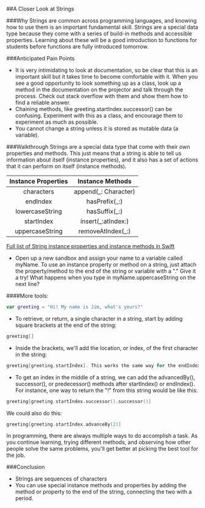 ##A Closer Look at Strings

###Why
Strings are common across programming languages, and knowing how to use them is an important fundamental skill. Strings are a special data type because they come with a series of build-in methods and accessible properties. Learning about these will be a good introduction to functions for students before functions are fully introduced tomorrow.

###Anticipated Pain Points
- It is very intimidating to look at documentation, so be clear that this is an important skill but it takes time to become comfortable with it. When you see a good opportunity to look something up as a class, look up a method in the documentation on the projector and talk through the process. Check out stack overflow with them and show them how to find a reliable answer.
- Chaining methods, like greeting.startIndex.successor() can be confusing. Experiment with this as a class, and encourage them to experiment as much as possible.
- You cannot change a string unless it is stored as mutable data (a variable).

###Walkthrough
Strings are a special data type that come with their own properties and methods. This just means that a string is able to tell us information about itself (instance properties), and it also has a set of actions that it can perform on itself (instance methods).


Instance Properties |     Instance Methods
:----------------:  |    :------------------:
characters          |     append(_: Character)
endIndex            |     hasPrefix(_:)
lowercaseString     |     hasSuffix(_:)
startIndex          |     insert(_:atIndex:)
uppercaseString     |     removeAtIndex(_:)

[Full list of String instance properties and instance methods in Swift](https://developer.apple.com/library/prerelease/mac/documentation/Swift/Reference/Swift_String_Structure/index.html#//apple_ref/doc/uid/TP40015181-CH1-DontLinkElementID_31)


- Open up a new sandbox and assign your name to a variable called myName. To use an instance property or method on a string, just attach the property/method to the end of the string or variable with a "." Give it a try! What happens when you type in myName.uppercaseString on the next line?



####More tools: 
```Swift 
var greeting = "Hi! My name is Jim, what's yours?" 
```
  - To retrieve, or return, a single character in a string, start by adding square brackets at the end of the string:
```Swift
greeting[]
```
- Inside the brackets, we'll add the location, or index, of the first character in the string:
```Swift
greeting[greeting.startIndex]. This works the same way for the endIndex property.
```
- To get an index in the middle of a string, we can add the advancedBy(), successor(), or predecessor() methods after startIndex() or endIndex(). For instance, one way to return the "!" from this string would be like this:

```Swift
greeting[greeting.startIndex.successor().successor()]
```

We could also do this:
```Swift
greeting[greeting.startIndex.advanceBy(2)]
```

In programming, there are always multiple ways to do accomplish a task. As you continue learning, trying different methods, and observing how other people solve the same problems, you'll get better at picking the best tool for the job.

###Conclusion
- Strings are sequences of characters
- You can use special instance methods and properties by adding the method or property to the end of the string, connecting the two with a period.
